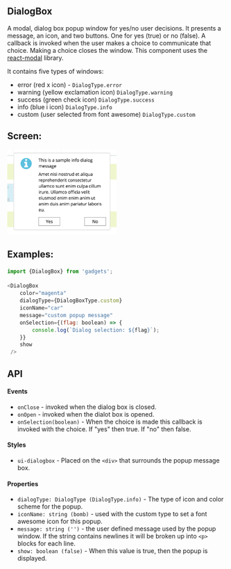 <a name="module_DialogBox"></a>

## DialogBox
A modal, dialog box popup window for yes/no user decisions. It presents a
message, an icon, and two buttons.  One for yes (true) or no (false).
A callback is invoked when the user makes a choice to communicate that
choice.  Making a choice closes the window.  This component uses the
[react-modal](https://github.com/reactjs/react-modal) library.

It contains five types of windows:

- error (red x icon) - `DialogType.error`
- warning (yellow exclamation icon) `DialogType.warning`
- success (green check icon) `DialogType.success`
- info (blue i icon) `DialogType.info`
- custom (user selected from font awesome) `DialogType.custom`

## Screen:
<img src="https://github.com/jmquigley/gadgets/blob/master/images/dialogBox.png" width="50%" />

## Examples:

```javascript
import {DialogBox} from 'gadgets';

<DialogBox
    color="magenta"
    dialogType={DialogBoxType.custom}
    iconName="car"
    message="custom popup message"
    onSelection={(flag: boolean) => {
        console.log(`Dialog selection: ${flag}`);
    }}
    show
 />
```

## API
#### Events
- `onClose` - invoked when the dialog box is closed.
- `onOpen` - invoked when the dialot box is opened.
- `onSelection(boolean)` - When the choice is made this
callback is invoked with the choice.  If "yes" then true.
If "no" then false.

#### Styles
- `ui-dialogbox` - Placed on the `<div>` that surrounds the
popup message box.

#### Properties
- `dialogType: DialogType (DialogType.info)` - The type of icon
and color scheme for the popup.
- `iconName: string (bomb)` - used with the custom type to set
a font awesome icon for this popup.
- `message: string ('')` - the user defined message used by the
popup window.  If the string contains newlines it will be
broken up into `<p>` blocks for each line.
- `show: boolean (false)` - When this value is true, then the
popup is displayed.

